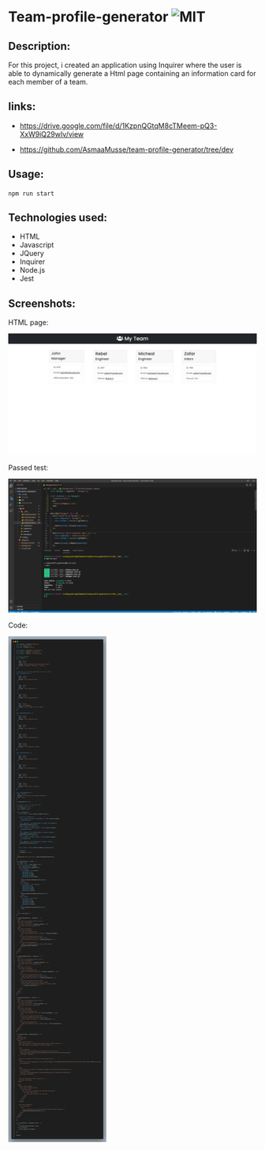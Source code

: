 # Team-profile-generator ![MIT](https://img.shields.io/static/v1?label=MIT&message=License&color=orange)

## Description:

For this project, i created an application using Inquirer where the user is able to dynamically generate a Html page containing an information card for each member of a team.

## links:

- https://drive.google.com/file/d/1KzpnQGtqM8cTMeem-pQ3-XxW9iQ29wIv/view

- https://github.com/AsmaaMusse/team-profile-generator/tree/dev

## Usage:

```
npm run start
```

## Technologies used:

- HTML
- Javascript
- JQuery
- Inquirer
- Node.js
- Jest

## Screenshots:

HTML page:

![generated_html.jpg](./src/images/generated_html.jpg)

Passed test:

![passed_test.png](./src/images/passed_tests.png)

Code:

![code.png](./src/images/code.png)
